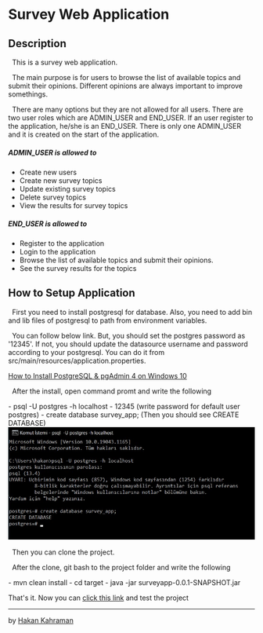 # Survey Web Application

## Description
<p>&nbsp; This is a survey web application.</p>
<p>&nbsp; The main purpose is for users to browse the list of available topics and submit their opinions. Different opinions are always important to improve somethings.</p>
<p>&nbsp; There are many options but they are not allowed for all users. There are two user roles which are ADMIN_USER and END_USER.
If an user register to the application, he/she is an END_USER. There is only one ADMIN_USER and it is created on the start of the application.</p>

##### ADMIN_USER is allowed to
- Create new users 
- Create new survey topics
- Update existing survey topics
- Delete survey topics
- View the results for survey topics

##### END_USER is allowed to
- Register to the application
- Login to the application
- Browse the list of available topics and submit their opinions. 
- See the survey results for the topics

## How to Setup Application
<p>&nbsp; First you need to install postgresql for database. Also, you need to add bin and lib files of postgresql to path from environment variables.</p>
<p>&nbsp; You can follow below link. But, you should set the postgres password as '12345'. If not, you should update the datasource username and password according to your postgresql. You can do it from src/main/resources/application.properties.</p>

[How to Install PostgreSQL & pgAdmin 4 on Windows 10](https://www.youtube.com/watch?v=e1MwsT5FJRQ&ab_channel=ProgrammingKnowledge)

<p>&nbsp; After the install, open command promt and write the following</p>
- psql -U postgres -h localhost
- 12345 (write password for default user postgres)
- create database survey_app; (Then you should see CREATE DATABASE)
<br/>
<img src = "/images/cmd.jpg">
<br/>

<p>&nbsp; Then you can clone the project.</p>
<p>&nbsp; After the clone, git bash to the project folder and write the following</p>
- mvn clean install
- cd target
- java -jar surveyapp-0.0.1-SNAPSHOT.jar

That's it. Now you can [click this link](https://github.com/hakankhrmn) and test the project

---

by [Hakan Kahraman](https://github.com/hakankhrmn)
